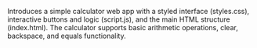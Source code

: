 Introduces a simple calculator web app with a styled interface (styles.css),
interactive buttons and logic (script.js), 
and the main HTML structure (index.html). 
The calculator supports basic arithmetic operations, clear, backspace, and equals functionality.
